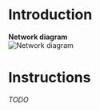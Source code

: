 # Introduction
**Network diagram**  
![Network diagram](https://lh3.googleusercontent.com/8lX5EewxTj39oWAsWpl0s6hgkTzJ3FvU9wxaoDGPyZtP4NaeIjKd_7ojqrFUPc85DFgnt9TAYYjHUWqIyac=w3200-h1571)

# Instructions
_TODO_

